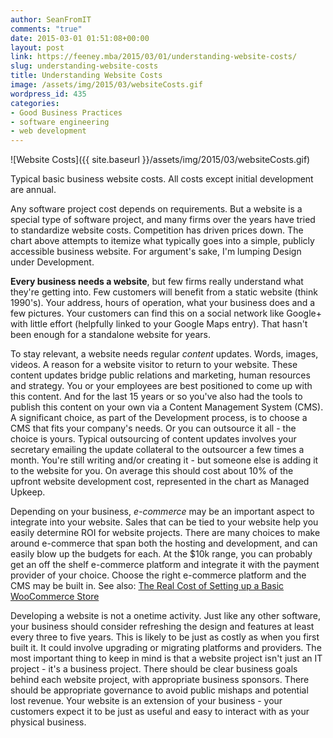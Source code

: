 ```yaml
---
author: SeanFromIT
comments: "true"
date: 2015-03-01 01:51:08+00:00
layout: post
link: https://feeney.mba/2015/03/01/understanding-website-costs/
slug: understanding-website-costs
title: Understanding Website Costs
image: /assets/img/2015/03/websiteCosts.gif
wordpress_id: 435
categories:
- Good Business Practices
- software engineering
- web development
---
```


![Website Costs]({{ site.baseurl }}/assets/img/2015/03/websiteCosts.gif)

Typical basic business website costs. All costs except initial development are annual.

Any software project cost depends on requirements. But a website is a special type of software project, and many firms over the years have tried to standardize website costs. Competition has driven prices down. The chart above attempts to itemize what typically goes into a simple, publicly accessible business website. For argument's sake, I'm lumping Design under Development.

**Every business needs a website**, but few firms really understand what they're getting into. Few customers will benefit from a static website (think 1990's). Your address, hours of operation, what your business does and a few pictures. Your customers can find this on a social network like Google+ with little effort (helpfully linked to your Google Maps entry). That hasn't been enough for a standalone website for years.

To stay relevant, a website needs regular _content_ updates. Words, images, videos. A reason for a website visitor to return to your website. These content updates bridge public relations and marketing, human resources and strategy. You or your employees are best positioned to come up with this content. And for the last 15 years or so you've also had the tools to publish this content on your own via a Content Management System (CMS). A significant choice, as part of the Development process, is to choose a CMS that fits your company's needs. Or you can outsource it all - the choice is yours. Typical outsourcing of content updates involves your secretary emailing the update collateral to the outsourcer a few times a month. You're still writing and/or creating it - but someone else is adding it to the website for you. On average this should cost about 10% of the upfront website development cost, represented in the chart as Managed Upkeep.

Depending on your business, _e-commerce_ may be an important aspect to integrate into your website. Sales that can be tied to your website help you easily determine ROI for website projects. There are many choices to make around e-commerce that span both the hosting and development, and can easily blow up the budgets for each. At the $10k range, you can probably get an off the shelf e-commerce platform and integrate it with the payment provider of your choice. Choose the right e-commerce platform and the CMS may be built in. See also: [The Real Cost of Setting up a Basic WooCommerce Store](http://www.wpmayor.com/real-cost-setting-woocommerce-store/)

Developing a website is not a onetime activity. Just like any other software, your business should consider refreshing the design and features at least every three to five years. This is likely to be just as costly as when you first built it. It could involve upgrading or migrating platforms and providers. The most important thing to keep in mind is that a website project isn't just an IT project - it's a business project. There should be clear business goals behind each website project, with appropriate business sponsors. There should be appropriate governance to avoid public mishaps and potential lost revenue. Your website is an extension of your business - your customers expect it to be just as useful and easy to interact with as your physical business.
